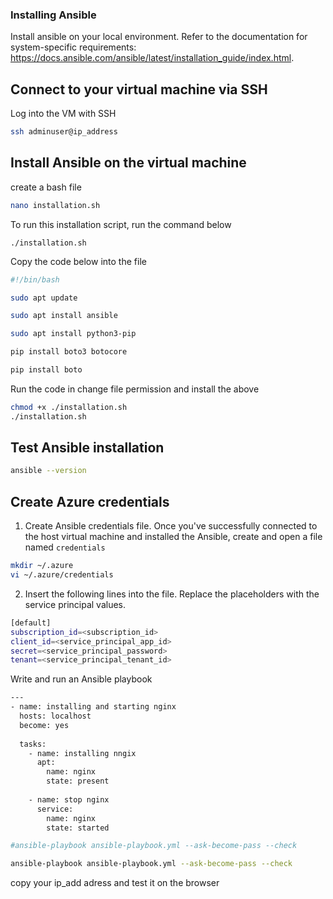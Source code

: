 ### Installing Ansible

Install ansible on your local environment. Refer to the documentation for system-specific requirements: https://docs.ansible.com/ansible/latest/installation_guide/index.html.

## Connect to your virtual machine via SSH

Log into the VM with SSH

```bash
ssh adminuser@ip_address
```

## Install Ansible on the virtual machine

create a bash file 

```bash
nano installation.sh
```

To run this installation script, run the command below
```
./installation.sh
```

Copy the code below into the file

```bash
#!/bin/bash

sudo apt update

sudo apt install ansible

sudo apt install python3-pip

pip install boto3 botocore

pip install boto
```

Run the code in change file permission and install the above

```bash
chmod +x ./installation.sh
./installation.sh
```

## Test Ansible installation

```bash
ansible --version
```

## Create Azure credentials


1. Create Ansible credentials file. Once you've successfully connected to the host virtual machine and installed the Ansible, create and open a file named `credentials`

```bash
mkdir ~/.azure
vi ~/.azure/credentials
```
2. Insert the following lines into the file. Replace the placeholders with the service principal values.

```bash
[default]
subscription_id=<subscription_id>
client_id=<service_principal_app_id>
secret=<service_principal_password>
tenant=<service_principal_tenant_id>
```

Write and run an Ansible playbook

```bash
---
- name: installing and starting nginx
  hosts: localhost
  become: yes
  
  tasks: 
    - name: installing nngix
      apt: 
        name: nginx 
        state: present
    
    - name: stop nginx
      service: 
        name: nginx
        state: started

#ansible-playbook ansible-playbook.yml --ask-become-pass --check

```

```bash
ansible-playbook ansible-playbook.yml --ask-become-pass --check
```

copy your ip_add adress and test it on the browser
